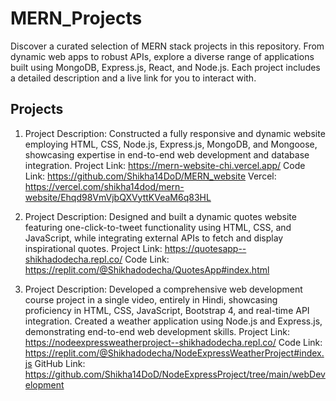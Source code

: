 # MERN_Projects
Discover a curated selection of MERN stack projects in this repository. From dynamic web apps to robust APIs, explore a diverse range of applications built using MongoDB, Express.js, React, and Node.js. Each project includes a detailed description and a live link for you to interact with.


## Projects ##

1.  Project Description: Constructed a fully responsive and dynamic website employing HTML, CSS, Node.js, Express.js, MongoDB, and Mongoose, showcasing expertise in end-to-end web development and database 
    integration.
    Project Link:  https://mern-website-chi.vercel.app/
    Code Link: https://github.com/Shikha14DoD/MERN_website
    Vercel: https://vercel.com/shikha14dod/mern-website/Ehqd98VmVjbQXVyttKVeaM6q83HL

2.  Project Description: Designed and built a dynamic quotes website featuring one-click-to-tweet functionality using HTML, CSS, and JavaScript, while integrating external APIs to fetch and display inspirational 
    quotes.
    Project Link: https://quotesapp--shikhadodecha.repl.co/
    Code Link: https://replit.com/@Shikhadodecha/QuotesApp#index.html

3.  Project Description: Developed a comprehensive web development course project in a single video, entirely in Hindi, showcasing proficiency in HTML, CSS, JavaScript, Bootstrap 4, and real-time API 
    integration. Created a weather application using Node.js and Express.js, demonstrating end-to-end web development skills.
    Project Link: https://nodeexpressweatherproject--shikhadodecha.repl.co/
    Code Link: https://replit.com/@Shikhadodecha/NodeExpressWeatherProject#index.js
    GitHub Link: https://github.com/Shikha14DoD/NodeExpressProject/tree/main/webDevelopment

    
    
   
   
